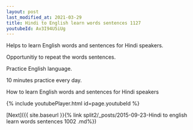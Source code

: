 ```yaml
---
layout: post
last_modified_at: 2021-03-29
title: Hindi to English learn words sentences 1127 
youtubeId: Av3I94U5iUg
---
```

 
 
Helps to learn English words and sentences for Hindi speakers.

Opportunitiy to repeat the words sentences. 

Practice English language. 
 
10 minutes practice every day. 
 
How to learn English words and sentences for Hindi speakers 
 
{% include youtubePlayer.html id=page.youtubeId %}
 
 
[Next]({{ site.baseurl }}{% link  split2/_posts/2015-09-23-Hindi to english learn words sentences 1002 .md%})
 
